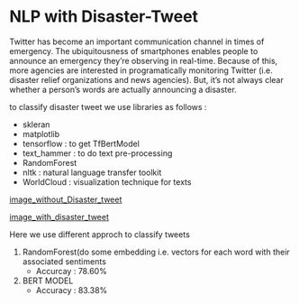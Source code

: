 # NLP with Disaster-Tweet
Twitter has become an important communication channel in times of emergency.
The ubiquitousness of smartphones enables people to announce an emergency they’re observing in real-time. 
Because of this, more agencies are interested in programatically monitoring Twitter (i.e. disaster relief organizations and news agencies).
But, it’s not always clear whether a person’s words are actually announcing a disaster.

to classify disaster tweet we use libraries as follows :
 - skleran
 - matplotlib
 - tensorflow : to get TfBertModel 
 - text_hammer : to do text pre-processing 
 - RandomForest 
 - nltk : natural language transfer toolkit 
 - WorldCloud : visualization technique for texts 

[image_without_Disaster_tweet](https://github.com/Sonukumari97/Diasater-Tweet-With-BERT_Model/blob/main/Images/Without_Disaster_Tweet.png)

[image_with_disaster_tweet](https://github.com/Sonukumari97/Diasater-Tweet-With-BERT_Model/blob/main/Images/with_Disaster_Tweet.png)

Here we use different approch to classify tweets 
1. RandomForest(do some embedding i.e. vectors for each word with their associated sentiments
   - Accurcay : 78.60%
2. BERT MODEL 
   - Accuracy : 83.38%
